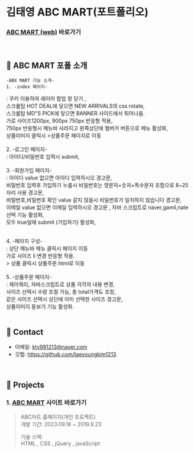 # 김태영 ABC MART(포트폴리오)
### [ABC MART (web)](https://taeyoungkim1213.github.io/)  바로가기

</br>

## :pushpin: ABC MART 포폴 소개

    -ABX MART 기능 소개-
    1. -index 페이지-
:   쿠키 이용하여 레이어 팝업 창 닫기 , <br>
    스크롤탑 HOT DEAL에 닿으면  NEW ARRIVALS의 css rotate,<br>
    스크롤탑 MD"S PICK에 닿으면  BANNER 사이드에서 튀어나옴.<br>
    가로 사이즈1200px, 900px 750px  반응형 적용,<br>
    750px 반응형시 메뉴바 사라지고 왼쪽상단에 햄버거 버튼으로 메뉴 활성화,<br>
    상품이미지 클릭시 >상품주문 페이지로 이동<br>
<br>
    2. -로그인 페이지-<br>
:   아이디/비밀번호 입력시 submit,<br>
<br>
    3. -회원가입 페이지-<br>
:   아이디 value 없으면 아이디 입력하시오 경고문,<br>
    비밀번호 입력후 가입하기 누를시 비밀번호는 영문자+숫자+특수문자 조합으로 8~25자리 사용 경고문,<br>
    비밀번호,비밀번호 확인 value 같지 않을시 비밀번호가 일치하지 않습니다 경고문,<br>
    이메일 value 없으면 이메일 입력하시오 경고문 , 자바 스크립트로 naver,gamil,nate 선택 기능 활성화,<br>
    모두 true일때 submit (가입하기) 활성화,<br>

<br>
    4. -페이지 구성-<br>
:   상단 메뉴바 메뉴 클릭시 페이지 이동 <br>
    가로 사이즈 li 변경 반응형 적용.<br>
    > 상품 클릭시 상품주문.html로 이동<br>
<br>
    5. -상품주문 페이지-<br>
:   제이쿼리, 자바스크립트로 상품 각각의 내용 변경,<br>
    사이즈 선택시 수량 조절 가능, 총 total가격도 조정,<br>
    같은 사이즈 선택시 상단에 이미 선택한 사이즈 경고문,<br>
    상품이미지 돋보기 기능 활성화.<br>



</br>

## :pushpin: Contact
- 이메일: kty991213@naver.com
- 깃헙: https://github.com/taeyoungkim1213

</br>

## :pushpin: Projects
 ### 1. [ABC MART](https://taeyoungkim1213.github.io/) 사이트 바로가기

>ABC마트 홈페이지(개인 프로젝트)  
>개발 기간: 2023.09.18 ~ 2019.9.23  
>  
>기술 스택:  
> HTML , CSS , jQuery , javaScript

